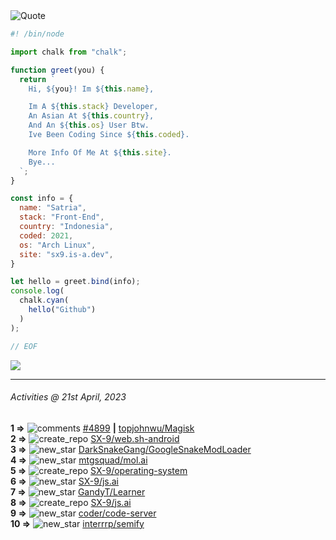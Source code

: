 <picture>
  <source media="(prefers-color-scheme: dark)" srcset="https://readme-typing-svg.herokuapp.com?font=Fira+Code&pause=1000&color=90D1F7&repeat=false&width=435&lines=%22Programming+Is+Painful+And+Fun%22">
  <source media="(prefers-color-scheme: light)" srcset="https://readme-typing-svg.herokuapp.com?font=Fira+Code&pause=1000&color=000000&repeat=false&width=435&lines=F*ck+You+Light+Mode+User;%22Programming+Is+Painful+And+Fun%22">
  <img alt="Quote">
</picture>

```js
#! /bin/node

import chalk from "chalk";

function greet(you) {
  return `
    Hi, ${you}! Im ${this.name},

    Im A ${this.stack} Developer,
    An Asian At ${this.country},
    And An ${this.os} User Btw.
    Ive Been Coding Since ${this.coded}.

    More Info Of Me At ${this.site}.
    Bye...
  `;
}

const info = {
  name: "Satria",
  stack: "Front-End",
  country: "Indonesia",
  coded: 2021,
  os: "Arch Linux",
  site: "sx9.is-a.dev",
}

let hello = greet.bind(info);
console.log(
  chalk.cyan(
    hello("Github")
  )
);

// EOF
```

![](https://skillicons.dev/icons?i=md,py,raspberrypi,replit,twitter,neovim,ts,vercel,bash,html,css,js,discord,express,git,github,vite,vue,firebase,linux,nodejs,vscode&theme=light&perline=11)

---

<!--RECENT_ACTIVITY:last_update-->
###### Activities @ 21st April, 2023
<!--RECENT_ACTIVITY:last_update_end-->

<!--RECENT_ACTIVITY:start-->
**1 =>** ![comments](https://cdn.jsdelivr.net/gh/Readme-Workflows/Readme-Icons@main/icons/octicons/Comment.svg) [#4899](https://github.com/topjohnwu/Magisk/issues/4899#issuecomment-1515737524) **|** [topjohnwu/Magisk](https://github.com/topjohnwu/Magisk)<br>
**2 =>** ![create_repo](https://cdn.jsdelivr.net/gh/Readme-Workflows/Readme-Icons@main/icons/octicons/Repository.svg) [SX-9/web.sh-android](https://github.com/SX-9/web.sh-android)<br>
**3 =>** ![new_star](https://cdn.jsdelivr.net/gh/Readme-Workflows/Readme-Icons@main/icons/octicons/StarredRepositoryYellow.svg) [DarkSnakeGang/GoogleSnakeModLoader](https://github.com/DarkSnakeGang/GoogleSnakeModLoader)<br>
**4 =>** ![new_star](https://cdn.jsdelivr.net/gh/Readme-Workflows/Readme-Icons@main/icons/octicons/StarredRepositoryYellow.svg) [mtgsquad/mol.ai](https://github.com/mtgsquad/mol.ai)<br>
**5 =>** ![create_repo](https://cdn.jsdelivr.net/gh/Readme-Workflows/Readme-Icons@main/icons/octicons/Repository.svg) [SX-9/operating-system](https://github.com/SX-9/operating-system)<br>
**6 =>** ![new_star](https://cdn.jsdelivr.net/gh/Readme-Workflows/Readme-Icons@main/icons/octicons/StarredRepositoryYellow.svg) [SX-9/js.ai](https://github.com/SX-9/js.ai)<br>
**7 =>** ![new_star](https://cdn.jsdelivr.net/gh/Readme-Workflows/Readme-Icons@main/icons/octicons/StarredRepositoryYellow.svg) [GandyT/Learner](https://github.com/GandyT/Learner)<br>
**8 =>** ![create_repo](https://cdn.jsdelivr.net/gh/Readme-Workflows/Readme-Icons@main/icons/octicons/Repository.svg) [SX-9/js.ai](https://github.com/SX-9/js.ai)<br>
**9 =>** ![new_star](https://cdn.jsdelivr.net/gh/Readme-Workflows/Readme-Icons@main/icons/octicons/StarredRepositoryYellow.svg) [coder/code-server](https://github.com/coder/code-server)<br>
**10 =>** ![new_star](https://cdn.jsdelivr.net/gh/Readme-Workflows/Readme-Icons@main/icons/octicons/StarredRepositoryYellow.svg) [interrrp/semify](https://github.com/interrrp/semify)<br>
<!--RECENT_ACTIVITY:end-->
